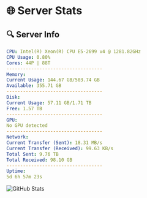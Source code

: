 # 🌐 Server Stats
## 🔍 Server Info
```yaml
CPU: Intel(R) Xeon(R) CPU E5-2699 v4 @ 1281.82GHz
CPU Usage: 0.80%
Cores: 44P | 88T
-----------------------------------
Memory:
Current Usage: 144.67 GB/503.74 GB
Available: 355.71 GB
-----------------------------------
Disk:
Current Usage: 57.11 GB/1.71 TB
Free: 1.57 TB
-----------------------------------
GPU:
No GPU detected
-----------------------------------
Network:
Current Transfer (Sent): 18.31 MB/s
Current Transfer (Received): 99.63 KB/s
Total Sent: 9.76 TB
Total Received: 98.10 GB
-----------------------------------
Uptime:
5d 6h 57m 23s
```
![GitHub Stats](https://img.shields.io/badge/Updated-2025-03-13_04:20:12-blue)